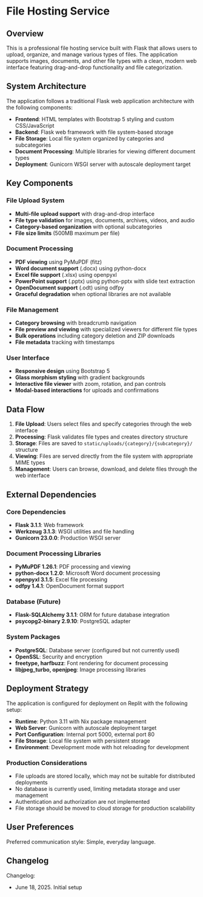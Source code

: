# File Hosting Service

## Overview

This is a professional file hosting service built with Flask that allows users to upload, organize, and manage various types of files. The application supports images, documents, and other file types with a clean, modern web interface featuring drag-and-drop functionality and file categorization.

## System Architecture

The application follows a traditional Flask web application architecture with the following components:

- **Frontend**: HTML templates with Bootstrap 5 styling and custom CSS/JavaScript
- **Backend**: Flask web framework with file system-based storage
- **File Storage**: Local file system organized by categories and subcategories
- **Document Processing**: Multiple libraries for viewing different document types
- **Deployment**: Gunicorn WSGI server with autoscale deployment target

## Key Components

### File Upload System
- **Multi-file upload support** with drag-and-drop interface
- **File type validation** for images, documents, archives, videos, and audio
- **Category-based organization** with optional subcategories
- **File size limits** (500MB maximum per file)

### Document Processing
- **PDF viewing** using PyMuPDF (fitz)
- **Word document support** (.docx) using python-docx
- **Excel file support** (.xlsx) using openpyxl
- **PowerPoint support** (.pptx) using python-pptx with slide text extraction
- **OpenDocument support** (.odt) using odfpy
- **Graceful degradation** when optional libraries are not available

### File Management
- **Category browsing** with breadcrumb navigation
- **File preview and viewing** with specialized viewers for different file types
- **Bulk operations** including category deletion and ZIP downloads
- **File metadata** tracking with timestamps

### User Interface
- **Responsive design** using Bootstrap 5
- **Glass morphism styling** with gradient backgrounds
- **Interactive file viewer** with zoom, rotation, and pan controls
- **Modal-based interactions** for uploads and confirmations

## Data Flow

1. **File Upload**: Users select files and specify categories through the web interface
2. **Processing**: Flask validates file types and creates directory structure
3. **Storage**: Files are saved to `static/uploads/{category}/{subcategory}/` structure
4. **Viewing**: Files are served directly from the file system with appropriate MIME types
5. **Management**: Users can browse, download, and delete files through the web interface

## External Dependencies

### Core Dependencies
- **Flask 3.1.1**: Web framework
- **Werkzeug 3.1.3**: WSGI utilities and file handling
- **Gunicorn 23.0.0**: Production WSGI server

### Document Processing Libraries
- **PyMuPDF 1.26.1**: PDF processing and viewing
- **python-docx 1.2.0**: Microsoft Word document processing
- **openpyxl 3.1.5**: Excel file processing
- **odfpy 1.4.1**: OpenDocument format support

### Database (Future)
- **Flask-SQLAlchemy 3.1.1**: ORM for future database integration
- **psycopg2-binary 2.9.10**: PostgreSQL adapter

### System Packages
- **PostgreSQL**: Database server (configured but not currently used)
- **OpenSSL**: Security and encryption
- **freetype, harfbuzz**: Font rendering for document processing
- **libjpeg_turbo, openjpeg**: Image processing libraries

## Deployment Strategy

The application is configured for deployment on Replit with the following setup:

- **Runtime**: Python 3.11 with Nix package management
- **Web Server**: Gunicorn with autoscale deployment target
- **Port Configuration**: Internal port 5000, external port 80
- **File Storage**: Local file system with persistent storage
- **Environment**: Development mode with hot reloading for development

### Production Considerations
- File uploads are stored locally, which may not be suitable for distributed deployments
- No database is currently used, limiting metadata storage and user management
- Authentication and authorization are not implemented
- File storage should be moved to cloud storage for production scalability

## User Preferences

Preferred communication style: Simple, everyday language.

## Changelog

Changelog:
- June 18, 2025. Initial setup